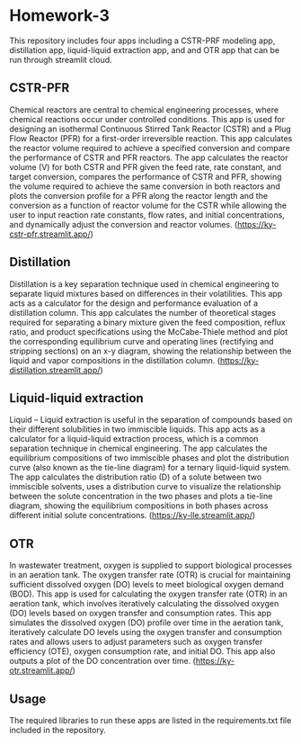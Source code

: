 # Homework-3
This repository includes four apps including a CSTR-PRF modeling app, distillation app, liquid-liquid extraction app, and and OTR app that can be run through streamlit cloud. 
## CSTR-PFR
Chemical reactors are central to chemical engineering processes, where chemical reactions occur under controlled conditions. This app is used for designing an isothermal Continuous Stirred Tank Reactor (CSTR) and a Plug Flow Reactor (PFR) for a first-order irreversible reaction. This app calculates the reactor volume required to achieve a specified conversion and compare the performance of CSTR and PFR reactors. The app calculates the reactor volume (V) for both CSTR and PFR given the feed rate, rate constant, and target conversion, compares the performance of CSTR and PFR, showing the volume required to achieve the same conversion in both reactors and plots the conversion profile for a PFR along the reactor length and the conversion as a function of reactor volume for the CSTR while allowing the user to input reaction rate constants, flow rates, and initial concentrations, and dynamically adjust the conversion and reactor volumes. (https://ky-cstr-pfr.streamlit.app/)

## Distillation
Distillation is a key separation technique used in chemical engineering to separate liquid mixtures based on differences in their volatilities. This app acts as a calculator for the design and performance evaluation of a distillation column. This app calculates the number of theoretical stages required for separating a binary mixture given the feed composition, reflux ratio, and product specifications using the McCabe-Thiele method and plot the corresponding equilibrium curve and operating lines (rectifying and stripping sections) on an x-y diagram, showing the relationship between the liquid and vapor compositions in the distillation column. (https://ky-distillation.streamlit.app/)

## Liquid-liquid extraction
Liquid – Liquid extraction is useful in the separation of compounds based on their different solubilities in two immiscible liquids. This app acts as a calculator for a liquid-liquid extraction process, which is a common separation technique in chemical engineering. The app calculates the equilibrium compositions of two immiscible phases and plot the distribution curve (also known as the tie-line diagram) for a ternary liquid-liquid system. The app calculates the distribution ratio (D) of a solute between two immiscible solvents, uses a distribution curve to visualize the relationship between the solute concentration in the two phases and plots a tie-line diagram, showing the equilibrium compositions in both phases across different initial solute concentrations. (https://ky-lle.streamlit.app/)

## OTR
In wastewater treatment, oxygen is supplied to support biological processes in an aeration tank. The oxygen transfer rate (OTR) is crucial for maintaining sufficient dissolved oxygen (DO) levels to meet biological oxygen demand (BOD). This app is used for calculating the oxygen transfer rate (OTR) in an aeration tank, which involves iteratively calculating the dissolved oxygen (DO) levels based on oxygen transfer and consumption rates. This app simulates the dissolved oxygen (DO) profile over time in the aeration tank, iteratively calculate DO levels using the oxygen transfer and consumption rates and allows users to adjust parameters such as oxygen transfer efficiency (OTE), oxygen consumption rate, and initial DO.	This app also outputs a plot of the DO concentration over time. (https://ky-otr.streamlit.app/)

## Usage
The required libraries to run these apps are listed in the requirements.txt file included in the repository.
